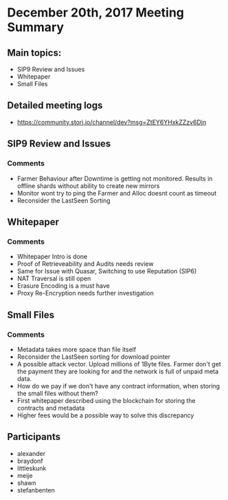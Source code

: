 # December 20th, 2017 Meeting Summary

## Main topics:

- SIP9 Review and Issues
- Whitepaper
- Small Files

## Detailed meeting logs

- https://community.storj.io/channel/dev?msg=ZtEY6YHxkZZzv6Djn

## SIP9 Review and Issues

### Comments
- Farmer Behaviour after Downtime is getting not monitored. Results in offline shards without ability to create new mirrors
- Monitor wont try to ping the Farmer  and Alloc doesnt count as timeout
- Reconsider the LastSeen Sorting

## Whitepaper

### Comments
- Whitepaper Intro is done
- Proof of Retrieveability and Audits needs review
- Same for Issue with Quasar, Switching to use Reputation (SIP6)
- NAT Traversal is still open
- Erasure Encoding is a must have
- Proxy Re-Encryption needs further investigation

## Small Files

### Comments
- Metadata takes more space than file itself
- Reconsider the LastSeen sorting for download pointer
- A possible attack vector. Upload millions of 1Byte files. Farmer don't get the payment they are looking for and the network is full of unpaid meta data.
- How do we pay if we don't have any contract information, when storing the small files without them?
- First whitepaper described using the blockchain for storing the contracts and metadata
- Higher fees would be a possible way to solve this discrepancy

## Participants

- alexander
- braydonf
- littleskunk
- meije
- shawn
- stefanbenten
